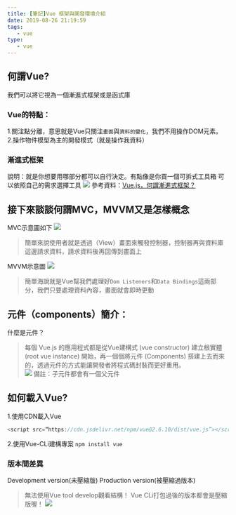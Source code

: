 ```yaml
---
title: [筆記]Vue 框架與開發環境介紹
date: 2019-08-26 21:19:59
tags:
   - vue 
type:
   - vue
---
```



## 何謂Vue?
我們可以將它視為一個漸進式框架或是函式庫
### Vue的特點：
1.關注點分離，意思就是Vue只關注`畫面`與`資料的變化`，我們不用操作DOM元素。
2.操作物件模型為主的開發模式（就是操作我資料）

<!-- more -->

### 漸進式框架
說明：就是你想要用哪部分都可以自行決定。有點像是你買一個可拆式工具箱
可以依照自己的需求選擇工具
![](https://imgur.com/FXi0ICD)
參考資料：[Vue.js，何謂漸進式框架？](https://medium.com/@gotraveltoworld/vue-js-%E4%BD%95%E8%AC%82%E6%BC%B8%E9%80%B2%E5%BC%8F%E6%A1%86%E6%9E%B6-7d0281a7efa9)

## 接下來談談何謂MVC，MVVM又是怎樣概念
MVC示意圖如下
![](https://imgur.com/HtmptaO)
> 簡單來說使用者就是透過（View）畫面來觸發控制器，控制器再與資料庫這邊請求資料，請求資料後再回傳到畫面上  

MVVM示意圖
![](https://imgur.com/Kh6ax8E)
> 簡單海說就是Vue幫我們處理好`Dom Listeners`和`Data Bindings`這兩部分，我們只要處理資料內容，畫面就會即時更動  


## 元件（components）簡介：
什麼是元件？
> 每個 Vue.js 的應用程式都是從Vue建構式 (vue constructor) 建立根實體 (root vue instance) 開始，再一個個將元件 (Components) 搭建上去而來的，透過元件的方式能讓開發者將程式碼封裝而更好重用。  
![](https://imgur.com/rA0PmC0)
備註：子元件都會有一個父元件

## 如何載入Vue?
1.使用CDN載入Vue
```javascript
<script src=“https://cdn.jsdelivr.net/npm/vue@2.6.10/dist/vue.js”></script>
```
2.使用Vue-CLi建構專案
`npm install vue`
### 版本間差異
Development version(未壓縮版)
Production version(被壓縮過版本)
>無法使用Vue tool develop觀看結構！
>Vue CLi打包過後的版本都會是壓縮版喔！
![](https://imgur.com/jGmyCez)










